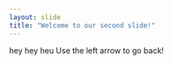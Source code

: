 ```yaml
---
layout: slide
title: "Welcome to our second slide!"
---
```

hey hey heu
Use the left arrow to go back!

